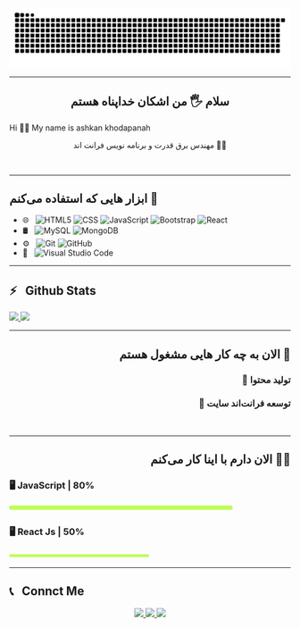 

<img align="center" src="https://raw.githubusercontent.com/imrrobat/imrrobat/d1b244e170d2b75fdda3efd499eaaf163f7a617c/images/github-contribution-grid-snake.svg" />

---

<h2 align="center">سلام 🖐 من اشکان خداپناه هستم</h2>
Hi 🙋‍♂️ My name is ashkan khodapanah
<p align="center">
   مهندس برق قدرت  و  برنامه نویس فرانت اند  👨‍💻  
</p>

<br />

---

<h2 align"right">ابزار هایی که استفاده می‌کنم 💪</h2>

- 🌐 &nbsp;
  ![HTML5](https://img.shields.io/badge/-HTML5-333333?style=flat&logo=HTML5)
  ![CSS](https://img.shields.io/badge/-CSS-333333?style=flat&logo=CSS3&logoColor=1572B6)
  ![JavaScript](https://img.shields.io/badge/-JavaScript-333333?style=flat&logo=javascript)
  ![Bootstrap](https://img.shields.io/badge/-Bootstrap-333333?style=flat&logo=bootstrap&logoColor=563D7C)
  ![React](https://img.shields.io/badge/-React-333333?style=flat&logo=react)
- 🛢 &nbsp;
  ![MySQL](https://img.shields.io/badge/-MySQL-333333?style=flat&logo=mysql)
  ![MongoDB](https://img.shields.io/badge/-MongoDB-333333?style=flat&logo=mongodb)
- ⚙️ &nbsp;
  ![Git](https://img.shields.io/badge/-Git-333333?style=flat&logo=git)
  ![GitHub](https://img.shields.io/badge/-GitHub-333333?style=flat&logo=github)
- 🔧 &nbsp;
  ![Visual Studio Code](https://img.shields.io/badge/-Visual%20Studio%20Code-333333?style=flat&logo=visual-studio-code&logoColor=007ACC)

---

<h2>⚡️ &nbsp; Github Stats</h2>

<a href="https://github.com/ashkankhodapanah">
  <img src="https://github-readme-stats.vercel.app/api?username=ashkankhodapanah&show_icons=true&theme=radical" />
  <img src="https://github-readme-stats.vercel.app/api/top-langs/?username=ashkankhodapanah" />
</a>
<br />

---

<h2 align="right">الان به چه کار هایی مشغول هستم 🌚</h2>

 <h3 align="right">🌟 تولید محتوا</h3>
 <h3 align="right">🌟 توسعه فرانت‌اند سایت </h3>

<br />

---

<h2 align="right">الان دارم با اینا کار می‌کنم 👨‍💻</h2>

<h3 align="left">🖥 JavaScript | 80%</h3> <img width="400px" src="https://github.com/sabzlearn-ir/sabzlearn-ir/blob/main/bar.png?raw=true" />

<br />

<h3 align="left">🖥 React Js | 50%</h3> <img width="250px" src="https://github.com/sabzlearn-ir/sabzlearn-ir/blob/main/bar.png?raw=true" />

---

<h2>📞 &nbsp; Connct Me </h2>

<p align="center">
  <a href="https://github.com/ashkankhodapanah">
    <img src="https://img.shields.io/badge/ashkan.khodapanah-blue?style=flat&logo=google-chrome" />
  </a>
  <a href="https://instagram.com/ashkandaeii">
    <img src="https://img.shields.io/badge/Instagram-@ashkandaeii-red?style=flat&logo=instagram" />
  </a>
  <a href="https://github.com/ashkankhodapanah">
    <img src="https://img.shields.io/badge/Telegram-@ashkandaeii?style=flat&logo=telegram" />
  </a>
</p>

